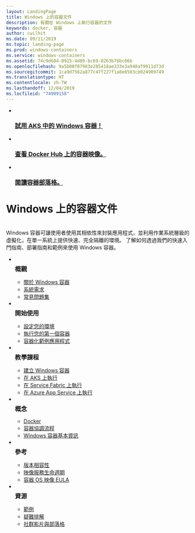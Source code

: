 ```yaml
---
layout: LandingPage
title: Windows 上的容器文件
description: 有關在 Windows 上執行容器的文件
keywords: docker, 容器
author: cwilhit
ms.date: 09/11/2019
ms.topic: landing-page
ms.prod: windows-containers
ms.service: windows-containers
ms.assetid: 74c9d604-0915-4d89-bc69-0263b76bc66b
ms.openlocfilehash: 9a5b08f87983e285418ae333e3a948af9911d73d
ms.sourcegitcommit: 1ca9d7562a877c47f227f1a8e6583cb024909749
ms.translationtype: HT
ms.contentlocale: zh-TW
ms.lasthandoff: 12/04/2019
ms.locfileid: "74909158"
---
```

<div id="main" class="v2">
    <ul class="cardsY panelContent featuredContent">
        <li>
            <a href="https://docs.microsoft.com/en-us/azure/aks/windows-container-cli" data-linktype="external">
                <div class="cardSize">
                    <div class="cardPadding">
                        <div class="card">
                            <div class="cardImageOuter">
                                <div class="cardImage">
                                    <img src="media/logo_kubernetes.svg" alt="" data-linktype="relative-path">
                                </div>
                            </div>
                            <div class="cardText">
                                <h3>試用 AKS 中的 Windows 容器！</h3>
                            </div>
                        </div>
                    </div>
                </div>
            </a>
        </li>
        <li>
            <a href="https://hub.docker.com/_/microsoft-windows-base-os-images" data-linktype="external">
                <div class="cardSize">
                    <div class="cardPadding">
                        <div class="card">
                            <div class="cardImageOuter">
                                <div class="cardImage">
                                    <img src="media/logo_docker.svg" alt="" data-linktype="relative-path">
                                </div>
                            </div>
                            <div class="cardText">
                                <h3>查看 Docker Hub 上的容器映像。</h3>
                            </div>
                        </div>
                    </div>
                </div>
            </a>
        </li>
        <li>
            <a href="https://techcommunity.microsoft.com/t5/Containers/bg-p/Containers" data-linktype="external">
                <div class="cardSize">
                    <div class="cardPadding">
                        <div class="card">
                            <div class="cardImageOuter">
                                <div class="cardImage">
                                    <img src="media/i_blog.svg" alt="" data-linktype="relative-path">
                                </div>
                            </div>
                            <div class="cardText">
                                <h3>閱讀容器部落格。</h3>
                            </div>
                        </div>
                    </div>
                </div>
            </a>
        </li>
    </ul>
    <h1>Windows 上的容器文件</h1>
    <br/>
    <div class="abstract">Windows 容器可讓使用者使用其相依性來封裝應用程式，並利用作業系統層級的虛擬化，在單一系統上提供快速、完全隔離的環境。 了解如何透過我們的快速入門指南、部署指南和範例來使用 Windows 容器。</div>
    <ul class="cardsW panelContent featuredContent">
        <li>
            <div class="cardSize">
                <div class="cardPadding">
                    <div class="card">
                        <div class="cardImageOuter">
                            <div class="cardImage bgdAccent1">
                                <img src="media/virtualization-containers-about.svg" alt="" data-linktype="relative-path">
                            </div>
                        </div>
                        <div class="cardText">
                            <h3 style="margin: 8px 0 2px 0;">概觀</h3>
                            <ul>
                                <li><a href="/en-us/virtualization/windowscontainers/about/index" data-linktype="absolute-path">關於 Windows 容器</a></li>
                                <li><a href="/en-us/virtualization/windowscontainers/deploy-containers/system-requirements" data-linktype="absolute-path">系統需求</a></li>
                                <li><a href="/en-us/virtualization/windowscontainers/about/faq" data-linktype="absolute-path">常見問題集</a></li>
                            </ul>
                        </div>
                    </div>
                </div>
            </div>
        </li>
        <li>
            <div class="cardSize">
                <div class="cardPadding">
                    <div class="card">
                        <div class="cardImageOuter">
                            <div class="cardImage bgdAccent1">
                                <img src="media/virtualization-containers-quick-start.svg" alt="" data-linktype="relative-path">
                            </div>
                        </div>
                        <div class="cardText">
                            <h3 style="margin: 8px 0 2px 0;">開始使用</h3>
                            <ul>
                                <li><a href="/en-us/virtualization/windowscontainers/quick-start/set-up-environment" data-linktype="external">設定您的環境</a></li>
                                <li><a href="/en-us/virtualization/windowscontainers/quick-start/run-your-first-container" data-linktype="external">執行您的第一個容器</a></li>
                                <li><a href="/en-us/virtualization/windowscontainers/quick-start/building-sample-app" data-linktype="external">容器化範例應用程式</a></li>
                            </ul>
                        </div>
                    </div>
                </div>
            </div>
        </li>
        <li>
            <div class="cardSize">
                <div class="cardPadding">
                    <div class="card">
                        <div class="cardImageOuter">
                            <div class="cardImage bgdAccent1">
                                <img src="media/container-tutorials.svg" alt="" data-linktype="relative-path">
                            </div>
                        </div>
                        <div class="cardText">
                            <h3 style="margin: 8px 0 2px 0;">教學課程</h3>
                            <ul>
                                <li><a href="/en-us/virtualization/windowscontainers/manage-docker/manage-windows-dockerfile" data-linktype="external">建立 Windows 容器</a></li>
                                <li><a href="/azure/aks/windows-container-cli" data-linktype="external">在 AKS 上執行</a></li>
                                <li><a href="/azure/service-fabric/service-fabric-quickstart-containers" data-linktype="external">在 Service Fabric 上執行</a></li>
                                <li><a href="/azure/app-service/app-service-web-get-started-windows-container" data-linktype="external">在 Azure App Service 上執行</a></li>
                            </ul>
                        </div>
                    </div>
                </div>
            </div>
        </li>
        <li>
            <div class="cardSize">
                <div class="cardPadding">
                    <div class="card">
                        <div class="cardImageOuter">
                            <div class="cardImage bgdAccent1">
                                <img src="media/virtualization-containers-management-tools.svg" alt="" data-linktype="relative-path">
                            </div>
                        </div>
                        <div class="cardText">
                            <h3 style="margin: 8px 0 2px 0;">概念</h3>
                            <ul>
                                <li><a href="/en-us/virtualization/windowscontainers/manage-docker/configure-docker-daemon" data-linktype="external">Docker</a></li>
                                <li><a href="/virtualization/windowscontainers/about/overview-container-orchestrators" data-linktype="external">容器協調流程</a></li>
                                <li><a href="/virtualization/windowscontainers/manage-containers/container-base-images" data-linktype="external">Windows 容器基本資訊</a></li>
                            </ul>
                        </div>
                    </div>
                </div>
            </div>
        </li>
        <li>
            <div class="cardSize">
                <div class="cardPadding">
                    <div class="card">
                        <div class="cardImageOuter">
                            <div class="cardImage bgdAccent1">
                                <img src="media/container-reference.svg" alt="" data-linktype="relative-path">
                            </div>
                        </div>
                        <div class="cardText">
                            <h3 style="margin: 8px 0 2px 0;">參考</h3>
                            <ul>
                                <li><a href="/en-us/virtualization/windowscontainers/deploy-containers/version-compatibility" data-linktype="external">版本相容性</a></li>
                                <li><a href="/en-us/virtualization/windowscontainers/deploy-containers/base-image-lifecycle" data-linktype="external">映像服務生命週期</a></li>
                                <li><a href="/en-us/virtualization/windowscontainers/images-eula" data-linktype="external">容器 OS 映像 EULA</a></li>
                            </ul>
                        </div>
                    </div>
                </div>
            </div>
        </li>
        <li>
            <div class="cardSize">
                <div class="cardPadding">
                    <div class="card">
                        <div class="cardImageOuter">
                            <div class="cardImage bgdAccent1">
                                <img src="media/virtualization-containers-community.svg" alt="" data-linktype="relative-path">
                            </div>
                        </div>
                        <div class="cardText">
                            <h3 style="margin: 8px 0 2px 0;">資源</h3>
                            <ul>
                                <li><a href="/en-us/virtualization/windowscontainers/samples" data-linktype="external">範例</a></li>
                                <li><a href="/en-us/virtualization/windowscontainers/troubleshooting" data-linktype="external">疑難排解</a></li>
                                <li><a href="/en-us/virtualization/windowscontainers/communitylinks" data-linktype="external">社群影片與部落格</a></li>
                            </ul>
                        </div>
                    </div>
                </div>
            </div>
        </li>
    </ul>
</div>